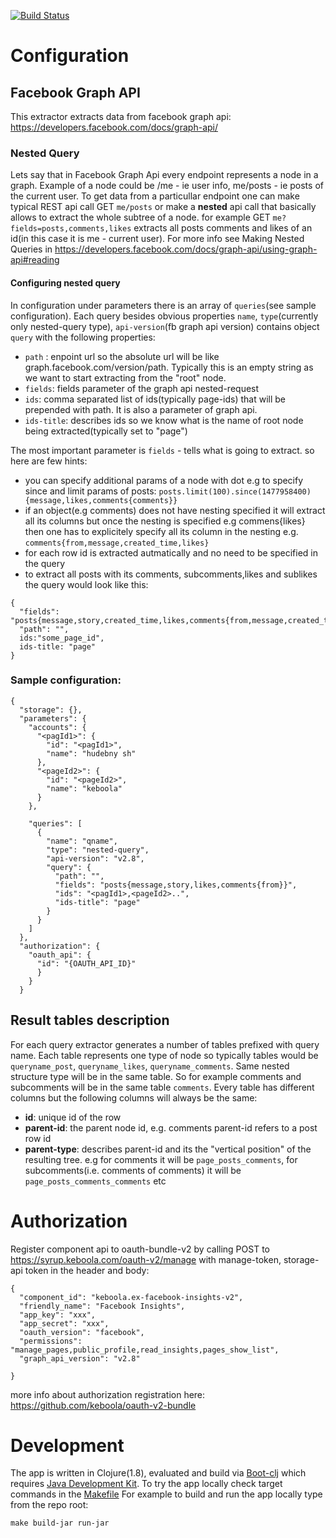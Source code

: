 [![Build Status](https://travis-ci.org/keboola/ex-facebook-graph-api.svg?branch=master)](https://travis-ci.org/keboola/ex-facebook-graph-api)

# Configuration
## Facebook Graph API
This extractor extracts data from facebook graph api:
https://developers.facebook.com/docs/graph-api/

### Nested Query

Lets say that in Facebook Graph Api every endpoint represents a node in a graph. Example of a node could be /me - ie user info, me/posts - ie posts of the current user. To get data from a particullar endpoint one can make typical REST api call GET `me/posts` or make a **nested** api call that basically allows to extract the whole subtree of a node. for example GET `me?fields=posts,comments,likes` extracts all posts comments and likes of an id(in this case it is me - current user).
For more info see Making Nested Queries in https://developers.facebook.com/docs/graph-api/using-graph-api#reading
#### Configuring nested query
In configuration under parameters there is an array of `queries`(see sample configuration). Each query besides obvious properties `name`, `type`(currently only nested-query type), `api-version`(fb graph api version) contains object `query` with the following properties:
- `path` : enpoint url so the absolute url will be like graph.facebook.com/version/path. Typically this is an empty string as we want to start extracting from the "root" node.
- `fields`: fields parameter of the graph api nested-request
- `ids`: comma separated list of ids(typically page-ids) that will be prepended with path. It is also a parameter of graph api.
- `ids-title`: describes ids so we know what is the name of root node being extracted(typically set to "page")

 The most important parameter is `fields` - tells what is going to extract. so here are few hints:
 - you can specify additional params of a node with dot e.g to specify since and limit params of posts: `posts.limit(100).since(1477958400){message,likes,comments{comments}}`
 - if an object(e.g comments) does not have nesting specified it will extract all its columns but once the nesting is specified e.g commens{likes} then one has to explicitely specify all its column in the nesting e.g. `comments{from,message,created_time,likes}`
 - for each row id is extracted autmatically and no need to be specified in the query
 - to extract all posts with its comments, subcomments,likes and sublikes the query would look like this:
 ```
 {
   "fields": "posts{message,story,created_time,likes,comments{from,message,created_time,comments,likes}}",
   "path": "",
   ids:"some_page_id",
   ids-title: "page"
 }
 ```

### Sample configuration:
```
{
  "storage": {},
  "parameters": {
    "accounts": {
      "<pagId1>": {
        "id": "<pagId1>",
        "name": "hudebny sh"
      },
      "<pageId2>": {
        "id": "<pageId2>",
        "name": "keboola"
      }
    },

    "queries": [
      {
        "name": "qname",
        "type": "nested-query",
        "api-version": "v2.8",
        "query": {
          "path": "",
          "fields": "posts{message,story,likes,comments{from}}",
          "ids": "<pagId1>,<pageId2>..",
          "ids-title": "page"
        }
      }
    ]
  },
  "authorization": {
    "oauth_api": {
      "id": "{OAUTH_API_ID}"
      }
    }
  }
```

## Result tables description
For each query extractor generates a number of tables prefixed with query name. Each table represents one type of node so typically tables would be `queryname_post`, `queryname_likes`, `queryname_comments`. Same nested structure type will be in the same table. So for example comments and subcomments will be in the same table `comments`. Every table has different columns but the following columns will always be the same:
- **id**: unique id of the row
- **parent-id**: the parent node id, e.g. comments parent-id refers to a post row id
- **parent-type**: describes parent-id and its the "vertical position" of the resulting tree. e.g for comments it will be `page_posts_comments`, for subcomments(i.e. comments of comments) it will be `page_posts_comments_comments` etc


# Authorization
Register component api to oauth-bundle-v2 by calling POST to https://syrup.keboola.com/oauth-v2/manage with manage-token, storage-api token in the header and body:

```
{
  "component_id": "keboola.ex-facebook-insights-v2",
  "friendly_name": "Facebook Insights",
  "app_key": "xxx",
  "app_secret": "xxx",
  "oauth_version": "facebook",
  "permissions": "manage_pages,public_profile,read_insights,pages_show_list",
  "graph_api_version": "v2.8"

}
```

more info about authorization registration here: https://github.com/keboola/oauth-v2-bundle


# Development
The app is written in Clojure(1.8), evaluated and build via [Boot-clj](https://github.com/boot-clj/boot#install) which requires [Java Development Kit](http://www.oracle.com/technetwork/java/javase/downloads/jdk8-downloads-2133151.html).
To try the app locally check target commands in the [Makefile](Makefile)
For example to build and run the app locally type from the repo root:

`make build-jar run-jar`
